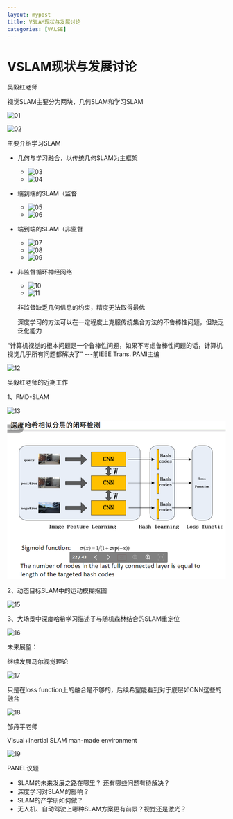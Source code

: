 ```yaml
---
layout: mypost
title: VSLAM现状与发展讨论
categories: [VALSE]
---
```




# VSLAM现状与发展讨论

吴毅红老师

视觉SLAM主要分为两块，几何SLAM和学习SLAM

![01](01.png)

![02](02.png)

主要介绍学习SLAM

* 几何与学习融合，以传统几何SLAM为主框架

  * ![03](03.png)
  * ![04](04.png)

* 端到端的SLAM（监督

  * ![05](05.png)
  * ![06](06.png)

* 端到端的SLAM（非监督

  * ![07](07.png)
  * ![08](08.png)
  * ![09](09.png)

* 非监督循环神经网络

  * ![10](10.png)
  * ![11](11.png)

  非监督缺乏几何信息的约束，精度无法取得最优

  深度学习的方法可以在一定程度上克服传统集合方法的不鲁棒性问题，但缺乏泛化能力

“计算机视觉的根本问题是一个鲁棒性问题，如果不考虑鲁棒性问题的话，计算机视觉几乎所有问题都解决了” ---前IEEE Trans. PAMI主编

![12](12.png)

吴毅红老师的近期工作

1、FMD-SLAM 

![13](13.png)

![14](../posts/2019/07/10/14.png)

2、动态目标SLAM中的运动模糊抠图

![15](15.png)

3、大场景中深度哈希学习描述子与随机森林结合的SLAM重定位

![16](16.png)

未来展望：

继续发展马尔视觉理论

![17](17.png)

只是在loss function上的融合是不够的，后续希望能看到对于底层如CNN这些的融合

![18](18.png)

邹丹平老师

Visual+Inertial SLAM   man-made environment

![19](19.png)



PANEL议题

* SLAM的未来发展之路在哪里？ 还有哪些问题有待解决？
* 深度学习对SLAM的影响？
* SLAM的产学研如何做？
* 无人机、自动驾驶上哪种SLAM方案更有前景？视觉还是激光？